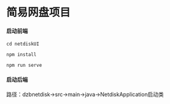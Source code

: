 # 简易网盘项目

#### 启动前端
`cd netdiskUI`

`npm install`

`npm run serve`

#### 启动后端

路径：dzbnetdisk->src->main->java->NetdiskApplication启动类